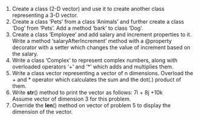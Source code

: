 1. Create a class (2-D vector) and use it to create another class representing a 3-D 
vector. 
2. Create a class ‘Pets’ from a class ‘Animals’ and further create a class ‘Dog’ from 
‘Pets’. Add a method ‘bark’ to class ‘Dog’. 
3. Create a class ‘Employee’ and add salary and increment properties to it. 
Write a method ‘salaryAfterIncrement’ method with a @property decorator with a setter 
which changes the value of increment based on the salary. 
4. Write a class ‘Complex’ to represent complex numbers, along with overloaded 
operators ‘+’ and ‘*’ which adds and multiplies them. 
5. Write a class vector representing a vector of n dimensions. Overload the + and * 
operator which calculates the sum and the dot(.) product of them. 
6. Write __str__() method to print the vector as follows: 
7i + 8j +10k  
Assume vector of dimension 3 for this problem. 
7. Override the __len__() method on vector of problem 5 to display the dimension of the 
vector.